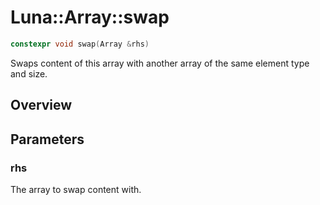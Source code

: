 # Luna::Array::swap

```c++
constexpr void swap(Array &rhs)
```

Swaps content of this array with another array of the same element type and size. 

## Overview


## Parameters
### rhs
The array to swap content with. 

